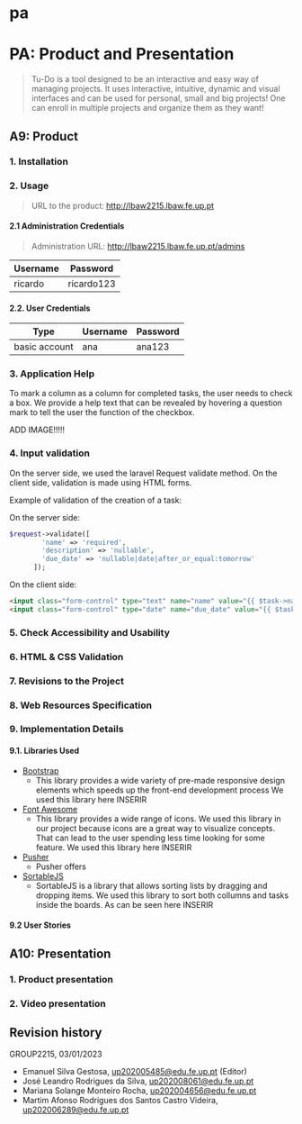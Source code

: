 # pa

# PA: Product and Presentation

> Tu-Do is a tool designed to  be an interactive and easy way of managing projects. It uses interactive, intuitive, dynamic and visual interfaces and can be used for personal, small and big projects! One can enroll in multiple projects and organize them as they want!

## A9: Product

### 1. Installation

### 2. Usage

> URL to the product: http://lbaw2215.lbaw.fe.up.pt

#### 2.1 Administration Credentials

> Administration URL: http://lbaw2215.lbaw.fe.up.pt/admins

| Username | Password   |
|----------|------------|
| ricardo  | ricardo123 |

#### 2.2. User Credentials

| Type          | Username | Password   |
|---------------|----------|------------|
| basic account | ana  | ana123 |

### 3. Application Help

To mark a column as a column for completed tasks, the user needs to check
a box. We provide a help text that can be revealed by hovering a question mark
to tell the user the function of the checkbox.

ADD IMAGE!!!!!

### 4. Input validation

On the server side, we used the laravel Request validate method. On the client side,
validation is made using HTML forms.

Example of validation of the creation of a task:

On the server side:

```php
$request->validate([
        'name' => 'required',
        'description' => 'nullable',
        'due_date' => 'nullable|date|after_or_equal:tomorrow'
      ]);
```

On the client side:

```html
<input class="form-control" type="text" name="name" value="{{ $task->name }}" required/>
<input class="form-control" type="date" name="due_date" value="{{ $task->due_date }}" pattern="\d{4}-\d{2}-\d{2}">
```

### 5. Check Accessibility and Usability

### 6. HTML & CSS Validation

### 7. Revisions to the Project

### 8. Web Resources Specification

### 9. Implementation Details

#### 9.1. Libraries Used
- [Bootstrap](https://getbootstrap.com)
    - This library provides a wide variety of pre-made responsive design elements which speeds up the front-end development process We used this library here INSERIR
- [Font Awesome](https://fontawesome.com)
    - This library provides a wide range of icons. We used this library in our project because icons are a great way to visualize concepts. That can lead to the user spending less time looking for some feature. We used this library here INSERIR
- [Pusher](https://pusher.com)
    - Pusher offers 
- [SortableJS](https://sortablejs.github.io/Sortable/)
    - SortableJS is a library that allows sorting lists by dragging and dropping items. We used this library to sort both collumns and tasks inside the boards. As can be seen here INSERIR
#### 9.2 User Stories

## A10: Presentation

### 1. Product presentation

### 2. Video presentation

## Revision history

GROUP2215, 03/01/2023

* Emanuel Silva Gestosa, up202005485@edu.fe.up.pt (Editor)
* José Leandro Rodrigues da Silva, up202008061@edu.fe.up.pt
* Mariana Solange Monteiro Rocha, up202004656@edu.fe.up.pt
* Martim Afonso Rodrigues dos Santos Castro Videira, up202006289@edu.fe.up.pt
